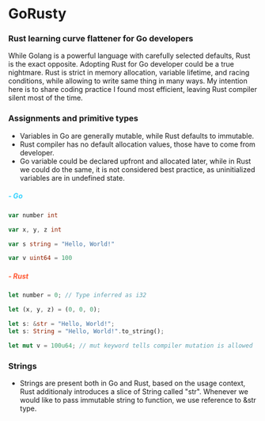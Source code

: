 # GoRusty
### Rust learning curve flattener for Go developers


While Golang is a powerful language with carefully selected defaults, Rust is the exact opposite. 
Adopting Rust for Go developer could be a true nightmare. 
Rust is strict in memory allocation, variable lifetime, and racing conditions, while allowing to write 
same thing in many ways. My intention here is to share coding practice I found most efficient, leaving Rust compiler 
silent most of the time.  

 
### Assignments and primitive types
- Variables in Go are generally mutable, while Rust defaults to immutable. 
- Rust compiler has no default allocation values, those have to come from developer.
- Go variable could be declared upfront and allocated later, while in Rust we could do the same, it is not considered best practice, as uninitialized variables are in undefined state.

##### <p style="color:#33D1FF">- Go</p>
```go
var number int 

var x, y, z int

var s string = "Hello, World!"

var v uint64 = 100
```


##### <p style="color:#FF5833">- Rust</p>
```rust
let number = 0; // Type inferred as i32

let (x, y, z) = (0, 0, 0);

let s: &str = "Hello, World!";
let s: String = "Hello, World!".to_string();

let mut v = 100u64; // mut keyword tells compiler mutation is allowed
```

### Strings
- Strings are present both in Go and Rust, based on the usage context, Rust additionaly introduces a slice of String called "str". Whenever we would like to pass immutable string to function, we use reference to &str type.
